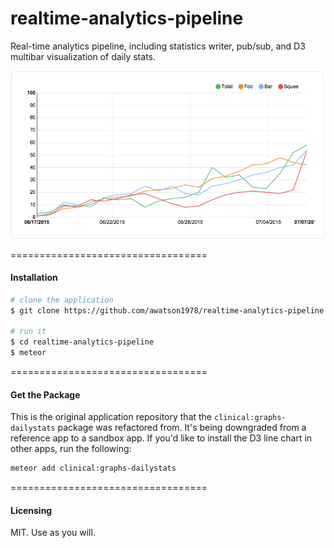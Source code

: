 # realtime-analytics-pipeline

Real-time analytics pipeline, including statistics writer, pub/sub, and D3 multibar visualization of daily stats.  

![Screenshot](https://raw.githubusercontent.com/awatson1978/realtime-analytics-pipeline/master/screenshot2.png)  

==================================
#### Installation  

````sh
# clone the application
$ git clone https://github.com/awatson1978/realtime-analytics-pipeline

# run it
$ cd realtime-analytics-pipeline  
$ meteor
````

==================================
#### Get the Package  

This is the original application repository that the ``clinical:graphs-dailystats`` package was refactored from.  It's being downgraded from a reference app to a sandbox app.  If you'd like to install the D3 line chart in other apps, run the following:

````bash
meteor add clinical:graphs-dailystats
````


==================================
#### Licensing  

MIT.  Use as you will.
